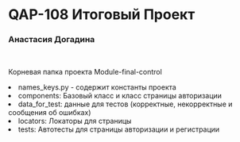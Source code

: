 <h1>QAP-108 Итоговый Проект</h1>
<h3>Анастасия Догадина</h3>
<br>
<p>
Корневая папка проекта Module-final-control
</p>
<li>names_keys.py - содержит константы проекта</li>
<li>components: Базовый класс и класс страницы авторизации </li>
<li>data_for_test: данные для тестов (корректные, некорректные и сообщения об ошибках) </li>
<li>locators: Локаторы для страницы </li>
<li>tests: Автотесты для страницы авторизации и регистрации </li>